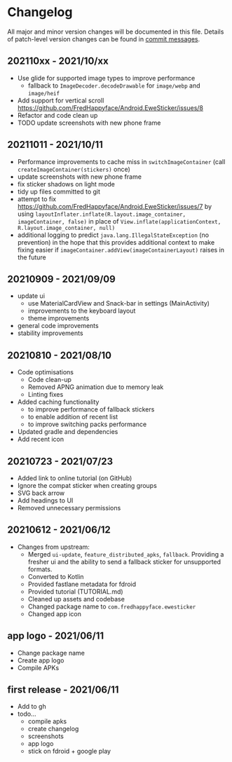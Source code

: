 # Changelog
All major and minor version changes will be documented in this file. Details of
patch-level version changes can be found in [commit messages](../../commits/master).

## 202110xx - 2021/10/xx

- Use glide for supported image types to improve performance
	- fallback to `ImageDecoder.decodeDrawable` for `image/webp` and `image/heif`
- Add support for vertical scroll https://github.com/FredHappyface/Android.EweSticker/issues/8
- Refactor and code clean up
- TODO update screenshots with new phone frame

## 20211011 - 2021/10/11

- Performance improvements to cache miss in `switchImageContainer`
  (call `createImageContainer(stickers)` once)
- update screenshots with new phone frame
- fix sticker shadows on light mode
- tidy up files committed to git
- attempt to fix https://github.com/FredHappyface/Android.EweSticker/issues/7
  by using `layoutInflater.inflate(R.layout.image_container, imageContainer, false)`
  in place of `View.inflate(applicationContext, R.layout.image_container, null)`
- additional logging to predict `java.lang.IllegalStateException` (no prevention)
  in the hope that this provides additional context to make fixing easier if
  `imageContainer.addView(imageContainerLayout)` raises in the future

## 20210909 - 2021/09/09

- update ui
  - use MaterialCardView and Snack-bar in settings (MainActivity)
  - improvements to the keyboard layout
  - theme improvements
- general code improvements
- stability improvements

## 20210810 - 2021/08/10

- Code optimisations
  - Code clean-up
  - Removed APNG animation due to memory leak
  - Linting fixes
- Added caching functionality
  - to improve performance of fallback stickers
  - to enable addition of recent list
  - to improve switching packs performance
- Updated gradle and dependencies
- Add recent icon

## 20210723 - 2021/07/23

- Added link to online tutorial (on GitHub)
- Ignore the compat sticker when creating groups
- SVG back arrow
- Add headings to UI
- Removed unnecessary permissions

## 20210612 - 2021/06/12

- Changes from upstream:
  - Merged `ui-update`, `feature_distributed_apks`, `fallback`. Providing a fresher
  	ui and the ability to send a fallback sticker for unsupported formats.
  - Converted to Kotlin
  - Provided fastlane metadata for fdroid
  - Provided tutorial (TUTORIAL.md)
  - Cleaned up assets and codebase
  - Changed package name to `com.fredhappyface.ewesticker`
  - Changed app icon

## app logo - 2021/06/11

- Change package name
- Create app logo
- Compile APKs

## first release - 2021/06/11

- Add to gh
- todo...
  - compile apks
  - create changelog
  - screenshots
  - app logo
  - stick on fdroid + google play
